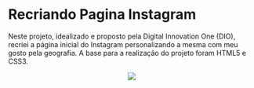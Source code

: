 # Recriando Pagina Instagram
Neste projeto, idealizado e proposto pela Digital Innovation One (DIO), recriei a página inicial do Instagram personalizando a mesma com meu gosto pela geografia. A base para a realização do projeto foram HTML5 e CSS3.

<div align="center">
  <img src="![geoGRAMphy](https://user-images.githubusercontent.com/111020463/184460670-d1e44fc6-2907-4c4d-8521-f15871d80d41.png)">
</div>
